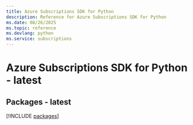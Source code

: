 ```yaml
---
title: Azure Subscriptions SDK for Python
description: Reference for Azure Subscriptions SDK for Python
ms.date: 08/26/2025
ms.topic: reference
ms.devlang: python
ms.service: subscriptions
---
```

# Azure Subscriptions SDK for Python - latest
## Packages - latest
[!INCLUDE [packages](subscriptions-index.md)]